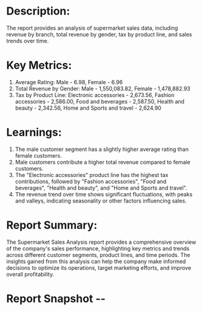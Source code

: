 # Description:
The report provides an analysis of supermarket sales data, including revenue by branch, total revenue by gender, 
tax by product line, and sales trends over time.

# Key Metrics:
1. Average Rating: Male - 6.98, Female - 6.96
2. Total Revenue by Gender: Male - 1,550,083.82, Female - 1,478,882.93
3. Tax by Product Line: Electronic accessories - 2,673.56, Fashion accessories - 2,586.00, Food and beverages - 2,587.50, Health and beauty - 2,342.56, Home and Sports and travel - 2,624.90

# Learnings:
1. The male customer segment has a slightly higher average rating than female customers.
2. Male customers contribute a higher total revenue compared to female customers.
3. The "Electronic accessories" product line has the highest tax contributions, followed by "Fashion accessories", "Food and beverages", "Health and beauty", and "Home and Sports and travel".
4. The revenue trend over time shows significant fluctuations, with peaks and valleys, indicating seasonality or other factors influencing sales.

# Report Summary:
The Supermarket Sales Analysis report provides a comprehensive overview of the company's sales performance, highlighting 
key metrics and trends across different customer segments, product lines, and time periods. The insights gained from this 
analysis can help the company make informed decisions to optimize its operations, target marketing efforts, and improve overall profitability.

# Report Snapshot --
